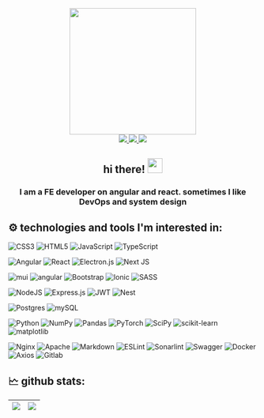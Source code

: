 <div id="header" align="center">
    <img src="https://media1.giphy.com/media/v1.Y2lkPTc5MGI3NjExZTc0YjEyOTg3NGMzYjJmNjMzYjJiYTdlZDUwMGVhYjViYmI2NWZjMCZlcD12MV9pbnRlcm5hbF9naWZzX2dpZklkJmN0PXM/dWTi2yiBnSq1K2MkTE/VJRQKY3oCwTKvZrp1M/giphy.gif?s" width="256"/>
    <div id="badges">
        <a href="https://t.me/anvy73">
            <img src="https://img.shields.io/badge/Telegram-%2324a1de.svg?style=for-the-badge&logo=Telegram&logoColor=white"/>
        </a>
        <a href="https://discord.gg/!AV#1800">
            <img src="https://img.shields.io/badge/Discord-%237289DA.svg?style=for-the-badge&logo=discord&logoColor=white"/>
        </a>
        <a href="https://mail.google.com/mail/?view=cm&fs=1&to=0073av@gmail.com&su=SUBJECT&body=BODY">
            <img src="https://img.shields.io/badge/Gmail-%23FF4540.svg?style=for-the-badge&logo=Gmail&logoColor=white"/>
        </a>
    </div>
    <h2>
        hi there! <img src="https://media.giphy.com/media/hvRJCLFzcasrR4ia7z/giphy.gif" width="30px"/>
    </h2>
</div>

<div align="center">
<h3> I am a FE developer on angular and react. sometimes I like DevOps and system design </h3>
</div>

## ⚙ technologies and tools I'm interested in:
![CSS3](https://img.shields.io/badge/css3-%231572B6.svg?style=for-the-badge&logo=css3&logoColor=white)
![HTML5](https://img.shields.io/badge/html5-%23E34F26.svg?style=for-the-badge&logo=html5&logoColor=white)
![JavaScript](https://img.shields.io/badge/javascript-%23323330.svg?style=for-the-badge&logo=javascript&logoColor=%23F7DF1E)
![TypeScript](https://img.shields.io/badge/typescript-%23007ACC.svg?style=for-the-badge&logo=typescript&logoColor=white)

![Angular](https://img.shields.io/badge/angular-%23DD0031.svg?style=for-the-badge&logo=angular&logoColor=white)
![React](https://img.shields.io/badge/react-%2320232a.svg?style=for-the-badge&logo=react&logoColor=%2361DAFB)
![Electron.js](https://img.shields.io/badge/Electron-191970?style=for-the-badge&logo=Electron&logoColor=white)
![Next JS](https://img.shields.io/badge/Next-black?style=for-the-badge&logo=next.js&logoColor=white)

![mui](https://img.shields.io/badge/-mui-0072E5?style=for-the-badge&logo=mui&logoColor=white)
![angular](https://img.shields.io/badge/-material-3f51b5?style=for-the-badge&logo=angular&logoColor=white)
![Bootstrap](https://img.shields.io/badge/bootstrap-%23563D7C.svg?style=for-the-badge&logo=bootstrap&logoColor=white)
![Ionic](https://img.shields.io/badge/ionic-%23563D7C.svg?style=for-the-badge&logo=ionic&logoColor=white)
![SASS](https://img.shields.io/badge/SASS-hotpink.svg?style=for-the-badge&logo=SASS&logoColor=white)

![NodeJS](https://img.shields.io/badge/node.js-6DA55F?style=for-the-badge&logo=node.js&logoColor=white)
![Express.js](https://img.shields.io/badge/express.js-%23404d59.svg?style=for-the-badge&logo=express&logoColor=%2361DAFB)
![JWT](https://img.shields.io/badge/JWT-black?style=for-the-badge&logo=JSON%20web%20tokens)
![Nest](https://img.shields.io/badge/nest-FF0141?style=for-the-badge&logo=nest&logoColor=white)

![Postgres](https://img.shields.io/badge/postgres-%23316192.svg?style=for-the-badge&logo=postgresql&logoColor=white)
![mySQL](https://img.shields.io/badge/mySQL-e97b00.svg?style=for-the-badge&logo=mySQL&logoColor=white)

![Python](https://img.shields.io/badge/python-3670A0?style=for-the-badge&logo=python&logoColor=ffdd54)
![NumPy](https://img.shields.io/badge/numpy-%23013243.svg?style=for-the-badge&logo=numpy&logoColor=white)
![Pandas](https://img.shields.io/badge/pandas-%23150458.svg?style=for-the-badge&logo=pandas&logoColor=white)
![PyTorch](https://img.shields.io/badge/PyTorch-%23EE4C2C.svg?style=for-the-badge&logo=PyTorch&logoColor=white)
![SciPy](https://img.shields.io/badge/SciPy-%230C55A5.svg?style=for-the-badge&logo=scipy&logoColor=%white)
![scikit-learn](https://img.shields.io/badge/scikit--learn-%23F7931E.svg?style=for-the-badge&logo=scikit-learn&logoColor=white)
![matplotlib](https://img.shields.io/badge/matplotlib-11567e.svg?style=for-the-badge&logo=matplotlib&logoColor=%white)

![Nginx](https://img.shields.io/badge/nginx-%23009639.svg?style=for-the-badge&logo=nginx&logoColor=white)
![Apache](https://img.shields.io/badge/apache-FF4001.svg?style=for-the-badge&logo=apache&logoColor=white)
![Markdown](https://img.shields.io/badge/markdown-%23000000.svg?style=for-the-badge&logo=markdown&logoColor=white)
![ESLint](https://img.shields.io/badge/ESLint-4B3263?style=for-the-badge&logo=eslint&logoColor=white)
![Sonarlint](https://img.shields.io/badge/Sonarlint-C001FF?style=for-the-badge&logo=sonarlint&logoColor=white)
![Swagger](https://img.shields.io/badge/-Swagger-%23Clojure?style=for-the-badge&logo=swagger&logoColor=white)
![Docker](https://img.shields.io/badge/-Docker-0072E5?style=for-the-badge&logo=docker&logoColor=white)
![Axios](https://img.shields.io/badge/-Axios-671ddf?style=for-the-badge&logo=Axios&logoColor=white)
![Gitlab](https://img.shields.io/badge/-Gitlab-FE7E00?style=for-the-badge&logo=Gitlab&logoColor=white)

## 🗠 github stats:
| ![](https://github-readme-streak-stats.herokuapp.com/?user=annavyvert&theme=dark&hide_border=false) | ![](https://github-readme-stats-git-masterrstaa-rickstaa.vercel.app/api/top-langs/?username=annavyvert&layout=compact&langs_count=8&hide_border=false&include_orgs=true&theme=dark#gh-dark-mode-only") |
|-|-|
